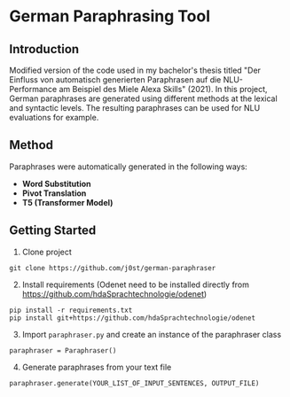 # German Paraphrasing Tool

## Introduction
Modified version of the code used in my bachelor's thesis titled "Der Einfluss von automatisch generierten Paraphrasen auf die NLU-Performance am Beispiel des Miele Alexa Skills" (2021).
In this project, German paraphrases are generated using different methods at the lexical and syntactic levels. The resulting paraphrases can be used for NLU evaluations for example.

## Method
Paraphrases were automatically generated in the following ways:

* __Word Substitution__
* __Pivot Translation__
* __T5 (Transformer Model)__

## Getting Started
1. Clone project
```
git clone https://github.com/j0st/german-paraphraser
```

2. Install requirements (Odenet need to be installed directly from https://github.com/hdaSprachtechnologie/odenet)
```
pip install -r requirements.txt
pip install git+https://github.com/hdaSprachtechnologie/odenet
```

3. Import `paraphraser.py` and create an instance of the paraphraser class
```
paraphraser = Paraphraser()
```

4. Generate paraphrases from your text file
```
paraphraser.generate(YOUR_LIST_OF_INPUT_SENTENCES, OUTPUT_FILE)
```
